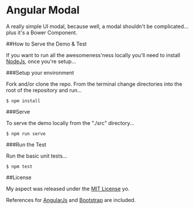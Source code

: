 # Angular Modal

A really simple UI modal, because well, a modal shouldn't be complicated... plus it's a Bower Component.


##How to Serve the Demo &amp; Test

If you want to run all the awesomeness'ness locally you'll need to install [NodeJs](https://nodejs.org/en/), once you're setup...


###Setup your environment

Fork and/or clone the repo. From the terminal change directories into the root of the repository and run...

```
$ npm install
```


###Serve

To serve the demo locally from the "./src" directory...

```
$ npm run serve
```


###Run the Test

Run the basic unit tests...

```
$ npm test
```


##License

My aspect was released under the [MIT License](http://opensource.org/licenses/mit-license.php) yo.

References for [AngularJs](https://angularjs.org/) and [Bootstrap](http://getbootstrap.com/) are included.